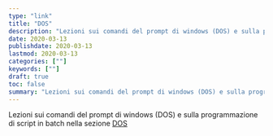 ```yaml
---
type: "link"
title: "DOS"
description: "Lezioni sui comandi del prompt di windows (DOS) e sulla programmazione di script in batch"
date: 2020-03-13
publishdate: 2020-03-13
lastmod: 2020-03-13
categories: [""]
keywords: [""]
draft: true
toc: false
summary: "Lezioni sui comandi del prompt di windows (DOS) e sulla programmazione di script in batch nella sezione <a href='/coding/shell/dos'>DOS</a>"
---
```


Lezioni sui comandi del prompt di windows (DOS) e sulla programmazione di script in batch nella sezione <a href='/coding/shell/dos'>DOS</a>

